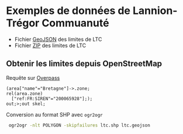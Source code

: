 # Exemples de données de Lannion-Trégor Commuanuté

- Fichier [GeoJSON](ltc.geojson) des limites de LTC
- Fichier [ZIP](ltc.zip) des limites de LTC

## Obtenir les limites depuis OpenStreetMap

Requête sur [Overpass](https://overpass-turbo.eu/)

```
(area["name"="Bretagne"]->.zone;
rel(area.zone)
  ["ref:FR:SIREN"="200065928"];);
out;>;out skel;
```

Conversion au format SHP avec `ogr2ogr`

```bash
 ogr2ogr -nlt POLYGON -skipfailures ltc.shp ltc.geojson
```
